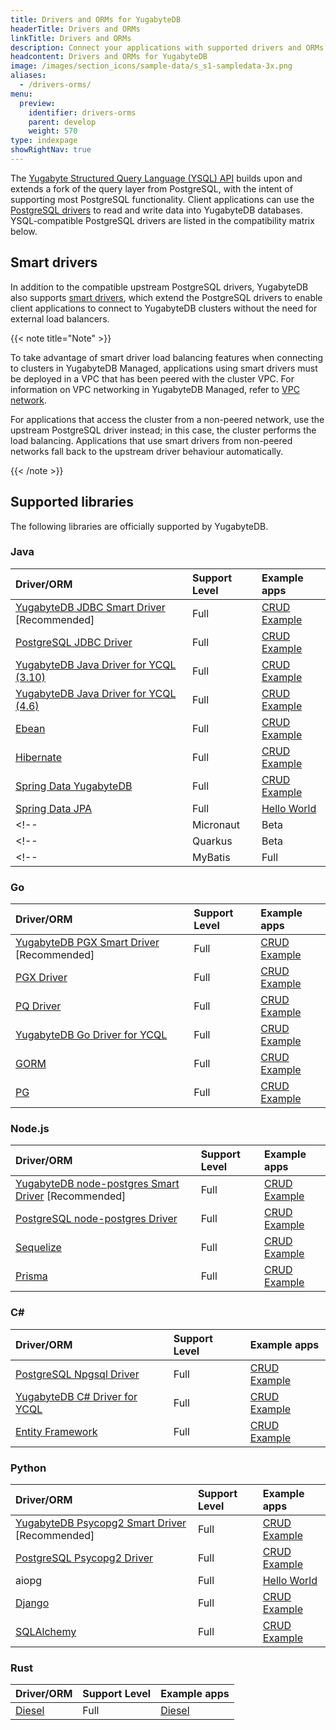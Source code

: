 ```yaml
---
title: Drivers and ORMs for YugabyteDB
headerTitle: Drivers and ORMs
linkTitle: Drivers and ORMs
description: Connect your applications with supported drivers and ORMs
headcontent: Drivers and ORMs for YugabyteDB
image: /images/section_icons/sample-data/s_s1-sampledata-3x.png
aliases:
  - /drivers-orms/
menu:
  preview:
    identifier: drivers-orms
    parent: develop
    weight: 570
type: indexpage
showRightNav: true
---
```


The [Yugabyte Structured Query Language (YSQL) API](../api/ysql/) builds upon and extends a fork of the query layer from PostgreSQL, with the intent of supporting most PostgreSQL functionality. Client applications can use the [PostgreSQL drivers](https://www.postgresql.org/download/products/2-drivers-and-interfaces/) to read and write data into YugabyteDB databases. YSQL-compatible PostgreSQL drivers are listed in the compatibility matrix below.

## Smart drivers

In addition to the compatible upstream PostgreSQL drivers, YugabyteDB also supports [smart drivers](smart-drivers/), which extend the PostgreSQL drivers to enable client applications to connect to YugabyteDB clusters without the need for external load balancers.

{{< note title="Note" >}}

To take advantage of smart driver load balancing features when connecting to clusters in YugabyteDB Managed, applications using smart drivers must be deployed in a VPC that has been peered with the cluster VPC. For information on VPC networking in YugabyteDB Managed, refer to [VPC network](../yugabyte-cloud/cloud-basics/cloud-vpcs/).

For applications that access the cluster from a non-peered network, use the upstream PostgreSQL driver instead; in this case, the cluster performs the load balancing. Applications that use smart drivers from non-peered networks fall back to the upstream driver behaviour automatically.

{{< /note >}}

## Supported libraries

The following libraries are officially supported by YugabyteDB.

### Java

| Driver/ORM | Support Level | Example apps |
| :-------------------------- | :------------ | :----------- |
| [YugabyteDB JDBC Smart Driver](java/yugabyte-jdbc/) [Recommended] | Full | [CRUD Example](java/yugabyte-jdbc/) |
| [PostgreSQL JDBC Driver](java/postgres-jdbc/) | Full | [CRUD Example](java/postgres-jdbc/) |
| [YugabyteDB Java Driver for YCQL (3.10)](java/ycql/) | Full | [CRUD Example](java/ycql) |
| [YugabyteDB Java Driver for YCQL (4.6)](java/ycql-4.6/) | Full | [CRUD Example](java/ycql-4.6) |
| [Ebean](java/ebean/) | Full | [CRUD Example](java/ebean/) |
| [Hibernate](java/hibernate/) | Full | [CRUD Example](java/hibernate/) |
| [Spring Data YugabyteDB](../integrations/spring-framework/sdyb/) | Full | [CRUD Example](../integrations/spring-framework/sdyb/#examples) |
| [Spring Data JPA](../integrations/spring-framework/sd-jpa/) | Full | [Hello World](../develop/build-apps/java/ysql-spring-data/) |
<!-- | Micronaut | Beta |  | -->
<!-- | Quarkus | Beta |  | -->
<!-- | MyBatis | Full |  | -->

### Go

| Driver/ORM | Support Level | Example apps |
| :--------- | :------------ | :----------- |
| [YugabyteDB PGX Smart Driver](go/yb-pgx/) [Recommended] | Full | [CRUD Example](go/yb-pgx/) |
| [PGX Driver](go/pgx/) | Full | [CRUD Example](go/pgx/) |
| [PQ Driver](go/pq/) | Full | [CRUD Example](go/pq/) |
| [YugabyteDB Go Driver for YCQL](go/ycql/) | Full | [CRUD Example](go/ycql) |
| [GORM](go/gorm/) | Full | [CRUD Example](go/gorm/) |
| [PG](go/pg/) | Full | [CRUD Example](go/pg/) |

### Node.js

| Driver/ORM | Support Level | Example apps |
| :--------- | :------------ | :----------- |
| [YugabyteDB node-postgres Smart Driver](nodejs/yugabyte-node-driver/) [Recommended] | Full | [CRUD Example](nodejs/yugabyte-node-driver/) |
| [PostgreSQL node-postgres Driver](nodejs/postgres-node-driver/) | Full | [CRUD Example](nodejs/postgres-node-driver/) |
| [Sequelize](nodejs/sequelize/) | Full | [CRUD Example](nodejs/sequelize/) |
| [Prisma](nodejs/prisma/) | Full | [CRUD Example](nodejs/prisma/)

### C#

| Driver/ORM | Support Level | Example apps |
| :--------- | :------------ | :----------- |
| [PostgreSQL Npgsql Driver](csharp/postgres-npgsql/) | Full | [CRUD Example](csharp/postgres-npgsql/) |
| [YugabyteDB C# Driver for YCQL](csharp/ycql/) | Full | [CRUD Example](csharp/ycql/) |
| [Entity Framework](csharp/entityframework/) | Full | [CRUD Example](csharp/entityframework/) |

### Python

| Driver/ORM | Support Level | Example apps |
| :------------------------- | :------------ | :----------- |
| [YugabyteDB Psycopg2 Smart Driver](python/yugabyte-psycopg2/) [Recommended] | Full | [CRUD Example](python/yugabyte-psycopg2/) |
| [PostgreSQL Psycopg2 Driver](python/postgres-psycopg2/) | Full | [CRUD Example](python/postgres-psycopg2/) |
| aiopg | Full | [Hello World](../develop/build-apps/python/ysql-aiopg/) |
| [Django](python/django/) | Full | [CRUD Example](python/django/) |
| [SQLAlchemy](python/sqlalchemy/) | Full | [CRUD Example](python/sqlalchemy/) |

### Rust

| Driver/ORM | Support Level | Example apps |
| :--------- | :------------ | :----------- |
| [Diesel](rust/diesel/) | Full | [Diesel](rust/diesel/) |

